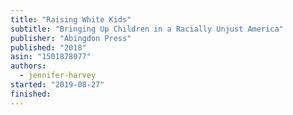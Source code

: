 ```yaml
---
title: "Raising White Kids"
subtitle: "Bringing Up Children in a Racially Unjust America"
publisher: "Abingdon Press"
published: "2018"
asin: "1501878077"
authors:
  - jennifer-harvey
started: "2019-08-27"
finished:
---
```

